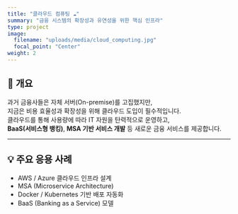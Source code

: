 ```yaml
---
title: "클라우드 컴퓨팅 ☁️"
summary: "금융 시스템의 확장성과 유연성을 위한 핵심 인프라"
type: project
image:
  filename: "uploads/media/cloud_computing.jpg"
  focal_point: "Center"
weight: 2
---
```


## 📌 개요  
과거 금융사들은 자체 서버(On-premise)를 고집했지만,  
지금은 비용 효율성과 확장성을 위해 클라우드 도입이 필수적입니다.  
클라우드를 통해 사용량에 따라 IT 자원을 탄력적으로 운영하고,  
**BaaS(서비스형 뱅킹)**, **MSA 기반 서비스 개발** 등 새로운 금융 서비스를 제공합니다.  

---

## 💡 주요 응용 사례  
- AWS / Azure 클라우드 인프라 설계  
- MSA (Microservice Architecture)  
- Docker / Kubernetes 기반 배포 자동화  
- BaaS (Banking as a Service) 모델  